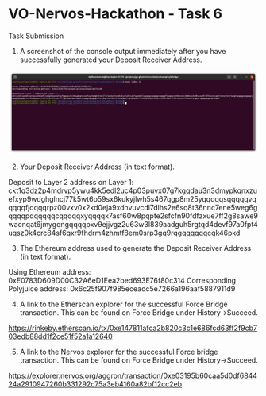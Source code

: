 # VO-Nervos-Hackathon - Task 6
Task Submission

1. A screenshot of the console output immediately after you have successfully generated your Deposit Receiver Address.

![Smart Contract](smart-contract.png "Screenshot of smart contract")


2. Your Deposit Receiver Address (in text format).

Deposit to Layer 2 address on Layer 1: 
ckt1q3dz2p4mdrvp5ywu4kk5edl2uc4p03puvx07g7kgqdau3n3dmypkqnxzuefxyp9wdghglncj77k5wt6p59sx6kukyjlwh5s467qgp8m25yqqqqqsqqqqqvqqqqqfjqqqqrpz00vxv0x2kd0eja9xdhvuvcdl7dlhs2e6sq8t36nnc7ene5weg6gqqqqpqqqqqqcqqqqqxyqqqqx7asf60w8pqpte2sfcfn90fdfzxue7ff2g8sawe9wacnqat6jmygqngqqqqpxv9ejjvgz2u63w3l839aadguh5rgtqd4devf97a0fpt4uqsz0k4crc84sf6qxr9fhdrm4zhmtf8em0srp3gq9rqgqqqqqqcqk46pkd


3. The Ethereum address used to generate the Deposit Receiver Address (in text format).

Using Ethereum address: 0xE0783D609D00C32A6eD1Eea2bed693E76f80c314
Corresponding Polyjuice address: 0x6c25f907f985eceadc5e7266a196aaf5887911d9

4. A link to the Etherscan explorer for the successful Force Bridge transaction. This can be found on Force Bridge under History→Succeed.

https://rinkeby.etherscan.io/tx/0xe147811afca2b820c3c1e686fcd63ff2f9cb703edb88dd1f2ce51f52a1a12640

5. A link to the Nervos explorer for the successful Force bridge transaction. This can be found on Force Bridge under History→Succeed.

https://explorer.nervos.org/aggron/transaction/0xe03195b60caa5d0df684424a2910947260b331292c75a3eb4160a82bf12cc2eb